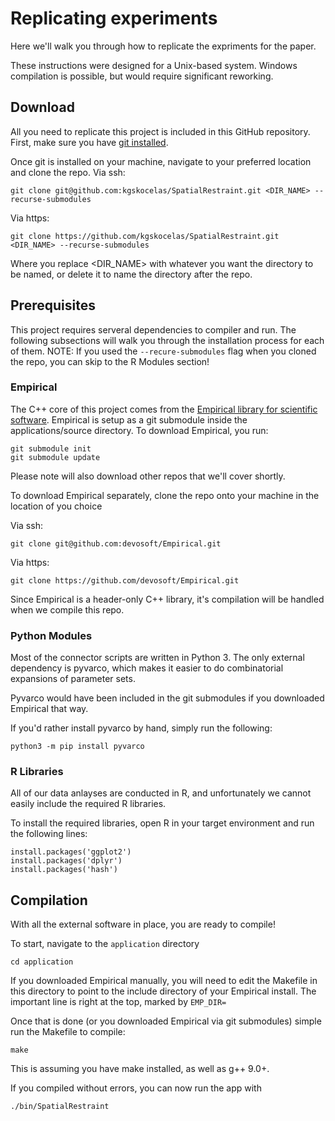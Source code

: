 # Replicating experiments

Here we'll walk you through how to replicate the expriments for the paper. 

These instructions were designed for a Unix-based system. Windows compilation is possible, but would require significant reworking. 

## Download
All you need to replicate this project is included in this GitHub repository. 
First, make sure you have [git installed](https://github.com/git-guides/install-git).

Once git is installed on your machine, navigate to your preferred location and clone the repo. 
Via ssh: 
```
git clone git@github.com:kgskocelas/SpatialRestraint.git <DIR_NAME> --recurse-submodules
```
Via https:
```
git clone https://github.com/kgskocelas/SpatialRestraint.git <DIR_NAME> --recurse-submodules
```
Where you replace <DIR_NAME> with whatever you want the directory to be named, or delete it to name the directory after the repo.

## Prerequisites
This project requires serveral dependencies to compiler and run. 
The following subsections will walk you through the installation process for each of them. 
NOTE: If you used the `--recure-submodules` flag when you cloned the repo, you can skip to the R Modules section!

### Empirical
The C++ core of this project comes from the [Empirical library for scientific software](https://github.com/devosoft/Empirical). 
Empirical is setup as a git submodule inside the applications/source directory. 
To download Empirical, you run: 
```
git submodule init
git submodule update
``` 
Please note will also download other repos that we'll cover shortly. 

To download Empirical separately, clone the repo onto your machine in the location of you choice

Via ssh:
```
git clone git@github.com:devosoft/Empirical.git
```
Via https:
```
git clone https://github.com/devosoft/Empirical.git
```

Since Empirical is a header-only C++ library, it's compilation will be handled when we compile this repo. 

### Python Modules
Most of the connector scripts are written in Python 3. 
The only external dependency is pyvarco, which makes it easier to do combinatorial expansions of parameter sets. 

Pyvarco would have been included in the git submodules if you downloaded Empirical that way. 

If you'd rather install pyvarco by hand, simply run the following: 
```
python3 -m pip install pyvarco
```

### R Libraries
All of our data anlayses are conducted in R, and unfortunately we cannot easily include the required R libraries. 

To install the required libraries, open R in your target environment and run the following lines: 
```{r}
install.packages('ggplot2')
install.packages('dplyr')
install.packages('hash')
```

## Compilation
With all the external software in place, you are ready to compile! 

To start, navigate to the `application` directory
```{bash}
cd application
```
If you downloaded Empirical manually, you will need to edit the Makefile in this directory to point to the include directory of your Empirical install. The important line is right at the top, marked by `EMP_DIR=`

Once that is done (or you downloaded Empirical via git submodules) simple run the Makefile to compile: 
```{bash}
make
```
This is assuming you have make installed, as well as g++ 9.0+.

If you compiled without errors, you can now run the app with
```{bash}
./bin/SpatialRestraint
```


